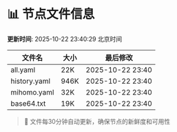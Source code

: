# 📊 节点文件信息

**更新时间**: 2025-10-22 23:40:29 北京时间

| 文件名 | 大小 | 最后修改 |
|--------|------|----------|
| all.yaml | 22K | 2025-10-22 23:40 |
| history.yaml | 946K | 2025-10-22 23:40 |
| mihomo.yaml | 32K | 2025-10-22 23:40 |
| base64.txt | 19K | 2025-10-22 23:40 |

> 🔄 文件每30分钟自动更新，确保节点的新鲜度和可用性
